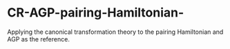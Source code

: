 # CR-AGP-pairing-Hamiltonian-
Applying the canonical transformation theory to the pairing Hamiltonian and AGP as the reference. 
